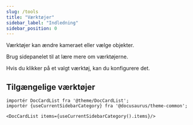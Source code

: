 ```yaml
---
slug: /tools
title: "Værktøjer"
sidebar_label: "Indledning"
sidebar_position: 0
---
```



Værktøjer kan ændre kameraet eller vælge objekter.

Brug sidepanelet til at lære mere om værktøjerne.

Hvis du klikker på et valgt værktøj, kan du konfigurere det.

## Tilgængelige værktøjer

```mdx-code-block
importér DocCardList fra '@theme/DocCardList';
importér {useCurrentSidebarCategory} fra '@docusaurus/theme-common';

<DocCardList items={useCurrentSidebarCategory().items}/>
```
